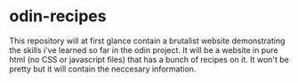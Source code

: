 # odin-recipes

This repository will at first glance contain a brutalist website demonstrating the skills i've learned so far in the odin project. It will be a website in pure html (no CSS or javascript files) that has a bunch of recipes on it. It won't be pretty but it will contain the neccesary information.